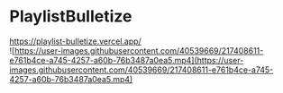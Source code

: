 # PlaylistBulletize
https://playlist-bulletize.vercel.app/
</br>
![https://user-images.githubusercontent.com/40539669/217408611-e761b4ce-a745-4257-a60b-76b3487a0ea5.mp4](https://user-images.githubusercontent.com/40539669/217408611-e761b4ce-a745-4257-a60b-76b3487a0ea5.mp4)
